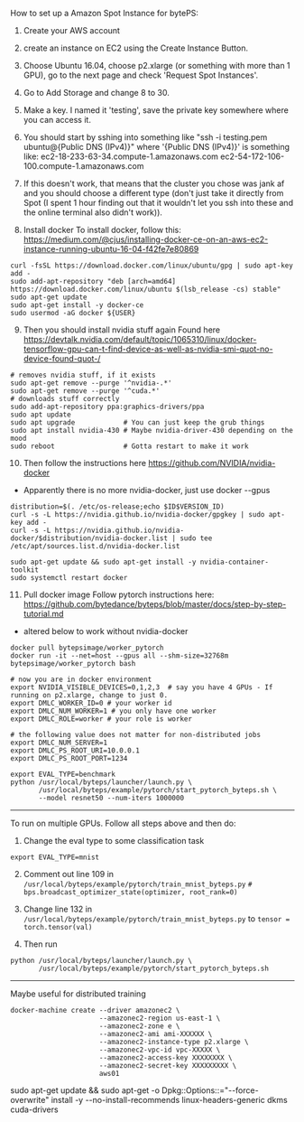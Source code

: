 How to set up a Amazon Spot Instance for bytePS:
1. Create your AWS account

2. create an instance on EC2 using the Create Instance Button.

3. Choose Ubuntu 16.04, choose p2.xlarge (or something with more than 1 GPU), go to the next page and check 'Request Spot Instances'.

4. Go to Add Storage and change 8 to 30. 

5. Make a key. I named it 'testing', save the private key somewhere where you can access it. 

6. You should start by sshing into something like 
   "ssh -i testing.pem ubuntu@{Public DNS (IPv4)}" 
where '{Public DNS (IPv4)}' is something like: ec2-18-233-63-34.compute-1.amazonaws.com
ec2-54-172-106-100.compute-1.amazonaws.com

7. If this doesn't work, that means that the cluster you chose was jank af and you should choose a different type (don't just take it directly from Spot (I spent 1 hour finding out that it wouldn't let you ssh into these and the online terminal also didn't work)).

8. Install docker
To install docker, follow this: 
https://medium.com/@cjus/installing-docker-ce-on-an-aws-ec2-instance-running-ubuntu-16-04-f42fe7e80869
```
curl -fsSL https://download.docker.com/linux/ubuntu/gpg | sudo apt-key add -
sudo add-apt-repository "deb [arch=amd64] https://download.docker.com/linux/ubuntu $(lsb_release -cs) stable"
sudo apt-get update
sudo apt-get install -y docker-ce
sudo usermod -aG docker ${USER}
```

9. Then you should install nvidia stuff again 
Found here https://devtalk.nvidia.com/default/topic/1065310/linux/docker-tensorflow-gpu-can-t-find-device-as-well-as-nvidia-smi-quot-no-device-found-quot-/
```
# removes nvidia stuff, if it exists
sudo apt-get remove --purge '^nvidia-.*'
sudo apt-get remove --purge '^cuda.*'
# downloads stuff correctly
sudo add-apt-repository ppa:graphics-drivers/ppa 
sudo apt update
sudo apt upgrade            # You can just keep the grub things
sudo apt install nvidia-430 # Maybe nvidia-driver-430 depending on the mood
sudo reboot                 # Gotta restart to make it work
```

10. Then follow the instructions here
https://github.com/NVIDIA/nvidia-docker
 - Apparently there is no more nvidia-docker, just use docker --gpus
```
distribution=$(. /etc/os-release;echo $ID$VERSION_ID)
curl -s -L https://nvidia.github.io/nvidia-docker/gpgkey | sudo apt-key add -
curl -s -L https://nvidia.github.io/nvidia-docker/$distribution/nvidia-docker.list | sudo tee /etc/apt/sources.list.d/nvidia-docker.list

sudo apt-get update && sudo apt-get install -y nvidia-container-toolkit
sudo systemctl restart docker
```

11. Pull docker image 
Follow pytorch instructions here: https://github.com/bytedance/byteps/blob/master/docs/step-by-step-tutorial.md
 - altered below to work without nvidia-docker
```
docker pull bytepsimage/worker_pytorch
docker run -it --net=host --gpus all --shm-size=32768m bytepsimage/worker_pytorch bash

# now you are in docker environment
export NVIDIA_VISIBLE_DEVICES=0,1,2,3  # say you have 4 GPUs - If running on p2.xlarge, change to just 0.  
export DMLC_WORKER_ID=0 # your worker id
export DMLC_NUM_WORKER=1 # you only have one worker
export DMLC_ROLE=worker # your role is worker

# the following value does not matter for non-distributed jobs 
export DMLC_NUM_SERVER=1 
export DMLC_PS_ROOT_URI=10.0.0.1 
export DMLC_PS_ROOT_PORT=1234 

export EVAL_TYPE=benchmark 
python /usr/local/byteps/launcher/launch.py \
       /usr/local/byteps/example/pytorch/start_pytorch_byteps.sh \
       --model resnet50 --num-iters 1000000      
```



------------------------------------------------------------------
To run on multiple GPUs. Follow all steps above and then do:
1. Change the eval type to some classification task
```
export EVAL_TYPE=mnist
```

2. Comment out line 109 in `/usr/local/byteps/example/pytorch/train_mnist_byteps.py`
`# bps.broadcast_optimizer_state(optimizer, root_rank=0)`

3. Change line 132 in `/usr/local/byteps/example/pytorch/train_mnist_byteps.py` to 
`tensor = torch.tensor(val)`

4. Then run 
```
python /usr/local/byteps/launcher/launch.py \
       /usr/local/byteps/example/pytorch/start_pytorch_byteps.sh
```
------------------------------------------------------------------
Maybe useful for distributed training
```
docker-machine create --driver amazonec2 \
                      --amazonec2-region us-east-1 \
                      --amazonec2-zone e \
                      --amazonec2-ami ami-XXXXXX \
                      --amazonec2-instance-type p2.xlarge \
                      --amazonec2-vpc-id vpc-XXXXX \
                      --amazonec2-access-key XXXXXXXX \
                      --amazonec2-secret-key XXXXXXXXX \
                      aws01
```

sudo apt-get update && sudo apt-get -o Dpkg::Options::="--force-overwrite" install -y --no-install-recommends linux-headers-generic dkms cuda-drivers

